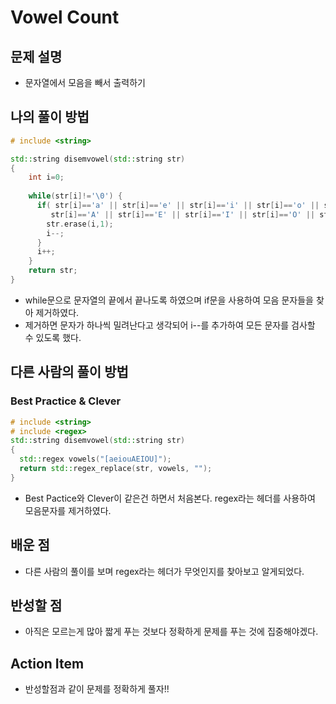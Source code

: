 # Vowel Count

## 문제 설명

*   문자열에서 모음을 빼서 출력하기

## 나의 풀이 방법

```cpp
# include <string>

std::string disemvowel(std::string str)
{
    int i=0;
  
    while(str[i]!='\0') {
      if( str[i]=='a' || str[i]=='e' || str[i]=='i' || str[i]=='o' || str[i]=='u' ||
         str[i]=='A' || str[i]=='E' || str[i]=='I' || str[i]=='O' || str[i]=='U' ) {
        str.erase(i,1);
        i--;
      }
      i++;
    }
    return str;
}
```

*   while문으로 문자열의 끝에서 끝나도록 하였으며 if문을 사용하여 모음 문자들을 찾아 제거하였다.
*   제거하면 문자가 하나씩 밀려난다고 생각되어 i--를 추가하여 모든 문자를 검사할 수 있도록 했다.

## 다른 사람의 풀이 방법

### Best Practice & Clever

```cpp
# include <string>
# include <regex>
std::string disemvowel(std::string str)
{
  std::regex vowels("[aeiouAEIOU]");
  return std::regex_replace(str, vowels, "");
}
```

*   Best Pactice와 Clever이 같은건 하면서 처음본다. regex라는 헤더를 사용하여 모음문자를 제거하였다.

## 배운 점

*   다른 사람의 풀이를 보며 regex라는 헤더가 무엇인지를 찾아보고 알게되었다.

## 반성할 점

*   아직은 모르는게 많아 짧게 푸는 것보다 정확하게 문제를 푸는 것에 집중해야겠다.

## Action Item

*   반성할점과 같이 문제를 정확하게 풀자!!